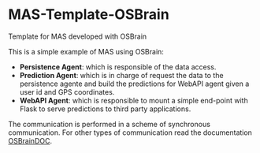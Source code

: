 # MAS-Template-OSBrain
Template for MAS developed with OSBrain

This is a simple example of MAS using OSBrain:

* **Persistence Agent**: which is responsible of the data access.
* **Prediction Agent**: which is in charge of request the data to the persistence agente and
 build the predictions for WebAPI agent given a user id and GPS coordinates.
* **WebAPI Agent**: which is responsible to mount a simple end-point with Flask to serve predictions to third party applications.


The communication is performed in a scheme of synchronous communication. For other types of communication
read the documentation [OSBrainDOC](http://osbrain.readthedocs.io/en/stable/). 